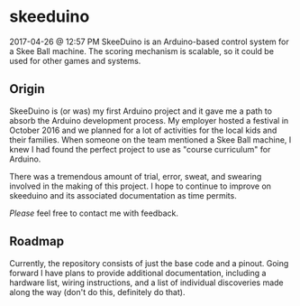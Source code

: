 # skeeduino
2017-04-26 @ 12:57 PM
SkeeDuino is an Arduino-based control system for a Skee Ball machine. The scoring mechanism is scalable, so it could be used for other games and systems. 

## Origin
SkeeDuino is (or was) my first Arduino project and it gave me a path to absorb the Arduino development process. My employer hosted a festival in October 2016 and we planned for a lot of activities for the local kids and their families. When someone on the team mentioned a Skee Ball machine, I knew I had found the perfect project to use as "course curriculum" for Arduino. 

There was a tremendous amount of trial, error, sweat, and swearing involved in the making of this project. I hope to continue to improve on skeeduino and its associated documentation as time permits. 

*Please* feel free to contact me with feedback.

## Roadmap
Currently, the repository consists of just the base code and a pinout. Going forward I have plans to provide additional documentation, including a hardware list, wiring instructions, and a list of individual discoveries made along the way (don't do this, definitely do that).
